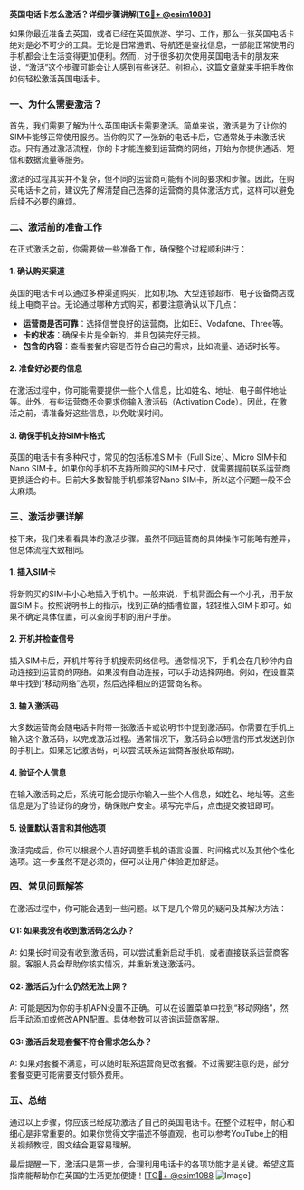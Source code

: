 **英国电话卡怎么激活？详细步骤讲解[[TG💪+ @esim1088](https://t.me/s/esim1088)]**

如果你最近准备去英国，或者已经在英国旅游、学习、工作，那么一张英国电话卡绝对是必不可少的工具。无论是日常通讯、导航还是查找信息，一部能正常使用的手机都会让生活变得更加便利。然而，对于很多初次使用英国电话卡的朋友来说，“激活”这个步骤可能会让人感到有些迷茫。别担心，这篇文章就来手把手教你如何轻松激活英国电话卡。

### 一、为什么需要激活？

首先，我们需要了解为什么英国电话卡需要激活。简单来说，激活是为了让你的SIM卡能够正常使用服务。当你购买了一张新的电话卡后，它通常处于未激活状态。只有通过激活流程，你的卡才能连接到运营商的网络，开始为你提供通话、短信和数据流量等服务。

激活的过程其实并不复杂，但不同的运营商可能有不同的要求和步骤。因此，在购买电话卡之前，建议先了解清楚自己选择的运营商的具体激活方式，这样可以避免后续不必要的麻烦。

### 二、激活前的准备工作

在正式激活之前，你需要做一些准备工作，确保整个过程顺利进行：

#### 1. 确认购买渠道
英国的电话卡可以通过多种渠道购买，比如机场、大型连锁超市、电子设备商店或线上电商平台。无论通过哪种方式购买，都要注意确认以下几点：
- **运营商是否可靠**：选择信誉良好的运营商，比如EE、Vodafone、Three等。
- **卡的状态**：确保卡片是全新的，并且包装完好无损。
- **包含的内容**：查看套餐内容是否符合自己的需求，比如流量、通话时长等。

#### 2. 准备好必要的信息
在激活过程中，你可能需要提供一些个人信息，比如姓名、地址、电子邮件地址等。此外，有些运营商还会要求你输入激活码（Activation Code）。因此，在激活之前，请准备好这些信息，以免耽误时间。

#### 3. 确保手机支持SIM卡格式
英国的电话卡有多种尺寸，常见的包括标准SIM卡（Full Size）、Micro SIM卡和Nano SIM卡。如果你的手机不支持所购买的SIM卡尺寸，就需要提前联系运营商更换适合的卡。目前大多数智能手机都兼容Nano SIM卡，所以这个问题一般不会太麻烦。

### 三、激活步骤详解

接下来，我们来看看具体的激活步骤。虽然不同运营商的具体操作可能略有差异，但总体流程大致相同。

#### 1. 插入SIM卡
将新购买的SIM卡小心地插入手机中。一般来说，手机背面会有一个小孔，用于放置SIM卡。按照说明书上的指示，找到正确的插槽位置，轻轻推入SIM卡即可。如果不确定具体位置，可以查阅手机的用户手册。

#### 2. 开机并检查信号
插入SIM卡后，开机并等待手机搜索网络信号。通常情况下，手机会在几秒钟内自动连接到运营商的网络。如果没有自动连接，可以手动选择网络。例如，在设置菜单中找到“移动网络”选项，然后选择相应的运营商名称。

#### 3. 输入激活码
大多数运营商会随电话卡附带一张激活卡或说明书中提到激活码。你需要在手机上输入这个激活码，以完成激活过程。通常情况下，激活码会以短信的形式发送到你的手机上。如果忘记激活码，可以尝试联系运营商客服获取帮助。

#### 4. 验证个人信息
在输入激活码之后，系统可能会提示你输入一些个人信息，如姓名、地址等。这些信息是为了验证你的身份，确保账户安全。填写完毕后，点击提交按钮即可。

#### 5. 设置默认语言和其他选项
激活完成后，你可以根据个人喜好调整手机的语言设置、时间格式以及其他个性化选项。这一步虽然不是必须的，但可以让用户体验更加舒适。

### 四、常见问题解答

在激活过程中，你可能会遇到一些问题。以下是几个常见的疑问及其解决方法：

#### Q1: 如果我没有收到激活码怎么办？
A: 如果长时间没有收到激活码，可以尝试重新启动手机，或者直接联系运营商客服。客服人员会帮助你核实情况，并重新发送激活码。

#### Q2: 激活后为什么仍然无法上网？
A: 可能是因为你的手机APN设置不正确。可以在设置菜单中找到“移动网络”，然后手动添加或修改APN配置。具体参数可以咨询运营商客服。

#### Q3: 激活后发现套餐不符合需求怎么办？
A: 如果对套餐不满意，可以随时联系运营商更改套餐。不过需要注意的是，部分套餐变更可能需要支付额外费用。

### 五、总结

通过以上步骤，你应该已经成功激活了自己的英国电话卡。在整个过程中，耐心和细心是非常重要的。如果你觉得文字描述不够直观，也可以参考YouTube上的相关视频教程，图文结合更容易理解。

最后提醒一下，激活只是第一步，合理利用电话卡的各项功能才是关键。希望这篇指南能帮助你在英国的生活更加便捷！[[TG💪+ @esim1088](https://t.me/s/esim1088) ![Image](https://i.postimg.cc/4NQfJmqS/Snipaste-2025-05-13-00-14-12.png)]